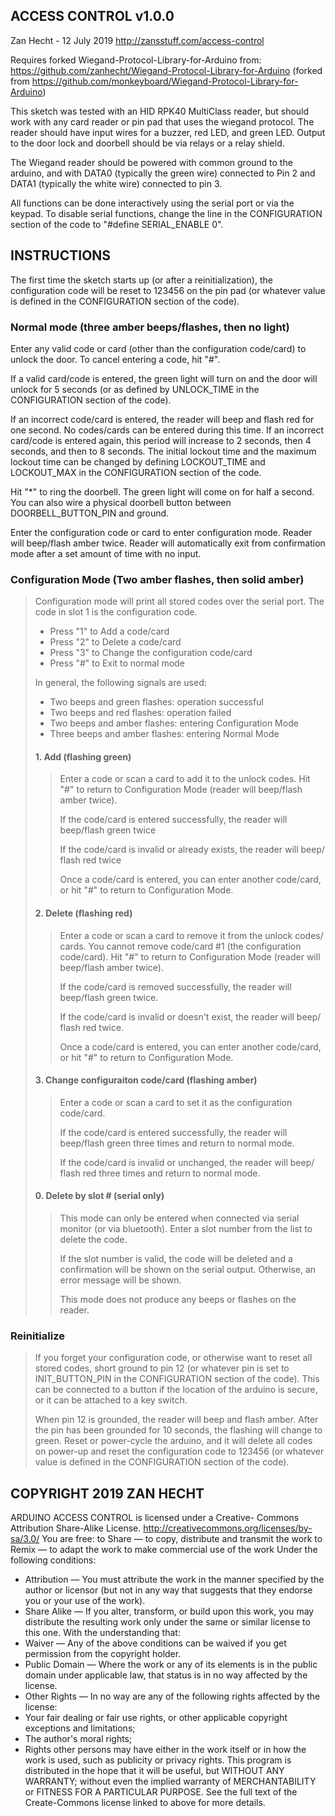 ## ACCESS CONTROL v1.0.0
Zan Hecht - 12 July 2019
http://zansstuff.com/access-control

Requires forked Wiegand-Protocol-Library-for-Arduino from:
https://github.com/zanhecht/Wiegand-Protocol-Library-for-Arduino
(forked from https://github.com/monkeyboard/Wiegand-Protocol-Library-for-Arduino)

This sketch was tested with an HID RPK40 MultiClass reader, but should
work with any card reader or pin pad that uses the wiegand protocol.
The reader should have input wires for a buzzer, red LED, and green LED.
Output to the door lock and doorbell should be via relays or a relay
shield.

The Wiegand reader should be powered with common ground to the arduino,
and with DATA0 (typically the green wire) connected to Pin 2 and DATA1
(typically the white wire) connected to pin 3.

All functions can be done interactively using the serial port or via
the keypad. To disable serial functions, change the line in the
CONFIGURATION section of the code to "#define SERIAL_ENABLE 0".

INSTRUCTIONS
------------

The first time the sketch starts up (or after a reinitialization),
the configuration code will be reset to 123456 on the pin pad (or
whatever value is defined in the CONFIGURATION section of the code).

### Normal mode (three amber beeps/flashes, then no light)
Enter any valid code or card (other than the configuration code/card)
to unlock the door. To cancel entering a code, hit "#".

If a valid card/code is entered, the green light will turn on and the
door will unlock for 5 seconds (or as defined by UNLOCK_TIME in the
CONFIGURATION section of the code).

If an incorrect code/card is entered, the reader will beep and flash
red for one second. No codes/cards can be entered during this time. If
an incorrect card/code is entered again, this period will increase to 2
seconds, then 4 seconds, and then to 8 seconds. The initial lockout time
and the maximum lockout time can be changed by defining LOCKOUT_TIME and 
LOCKOUT_MAX in the CONFIGURATION section of the code.

Hit "*" to ring the doorbell. The green light will come on for half a
second. You can also wire a physical doorbell button between
DOORBELL_BUTTON_PIN and ground.

Enter the configuration code or card to enter configuration mode.
Reader will beep/flash amber twice. Reader will automatically exit from
confirmation mode after a set amount of time with no input.

### Configuration Mode (Two amber flashes, then solid amber)

> Configuration mode will print all stored codes over the serial port.
> The code in slot 1 is the configuration code.
> 
> * Press "1" to Add a code/card
> * Press "2" to Delete a code/card
> * Press "3" to Change the configuration code/card
> * Press "#" to Exit to normal mode
> 
> In general, the following signals are used:
> * Two beeps and green flashes: operation successful
> * Two beeps and red flashes: operation failed
> * Two beeps and amber flashes: entering Configuration Mode
> * Three beeps and amber flashes: entering Normal Mode
> 
> #### 1. Add (flashing green)
>
> > Enter a code or scan a card to add it to the unlock codes. Hit "#"
> > to return to Configuration Mode (reader will beep/flash amber
> > twice).
> > 
> > If the code/card is entered successfully, the reader will beep/flash
> > green twice
> >
> > If the code/card is invalid or already exists, the reader will beep/
> > flash red twice
> > 
> > Once a code/card is entered, you can enter another code/card, or hit
> > "#" to return to Configuration Mode.
> 
> #### 2. Delete (flashing red)
> 
> > Enter a code or scan a card to remove it from the unlock codes/
> > cards. You cannot remove code/card #1 (the configuration code/card).
> > Hit "#" to return to Configuration Mode (reader will beep/flash amber
> > twice).
> > 
> > If the code/card is removed successfully, the reader will beep/flash
> > green twice.
> > 
> > If the code/card is invalid or doesn't exist, the reader will beep/
> > flash red twice.
> > 
> > Once a code/card is entered, you can enter another code/card, or hit
> > "#" to return to Configuration Mode.
> 
> #### 3. Change configuraiton code/card (flashing amber)
>
> > Enter a code or scan a card to set it as the configuration code/card.
> > 
> > If the code/card is entered successfully, the reader will beep/flash
> > green three times and return to normal mode.
> >
> > If the code/card is invalid or unchanged, the reader will beep/
> > flash red three times and return to normal mode.
>
> #### 0. Delete by slot # (serial only)
>
> > This mode can only be entered when connected via serial monitor (or
> > via bluetooth). Enter a slot number from the list to delete the code.
> > 
> > If the slot number is valid, the code will be deleted and a
> > confirmation will be shown on the serial output. Otherwise, an error
> > message will be shown.
> >
> > This mode does not produce any beeps or flashes on the reader.

### Reinitialize
 
> If you forget your configuration code, or otherwise want to reset all
> stored codes, short ground to pin 12 (or whatever pin is set to
> INIT_BUTTON_PIN in the CONFIGURATION section of the code). This can be
> connected to a button if the location of the arduino is secure, or it
> can be attached to a key switch.
> 
> When pin 12 is grounded, the reader will beep and flash amber. After
> the pin has been grounded for 10 seconds, the flashing will change to
> green. Reset or power-cycle the arduino, and it will delete all codes
> on power-up and reset the configuration code to 123456 (or whatever
> value is defined in the CONFIGURATION section of the code).

## COPYRIGHT 2019 ZAN HECHT
ARDUINO ACCESS CONTROL is licensed under a Creative-
Commons Attribution Share-Alike License.
http://creativecommons.org/licenses/by-sa/3.0/
You are free:
to Share — to copy, distribute and transmit the work
to Remix — to adapt the work
to make commercial use of the work
Under the following conditions:
* Attribution — You must attribute the work in the manner specified
by the author or licensor (but not in any way that suggests that
they endorse you or your use of the work).
* Share Alike — If you alter, transform, or build upon this work,
you may distribute the resulting work only under the same or similar
license to this one.
With the understanding that:
* Waiver — Any of the above conditions can be waived if you get
permission from the copyright holder.
* Public Domain — Where the work or any of its elements is in the
public domain under applicable law, that status is in no way
affected by the license.
* Other Rights — In no way are any of the following rights affected
by the license:
* Your fair dealing or fair use rights, or other applicable
copyright exceptions and limitations;
* The author's moral rights;
* Rights other persons may have either in the work itself or in
how the work is used, such as publicity or privacy rights.
This program is distributed in the hope that it will be useful,
but WITHOUT ANY WARRANTY; without even the implied warranty of
MERCHANTABILITY or FITNESS FOR A PARTICULAR PURPOSE. See the full
text of the Create-Commons license linked to above for more details.
